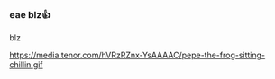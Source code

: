 ### eae blz👍

<!--
**thayllonemanuel/thayllonemanuel** is a ✨ _special_ ✨ repository because its `README.md` (this file) appears on your GitHub profile.

Here are some ideas to get you started:

- 🔭 I’m currently working on ...
- 🌱 I’m currently learning ...
- 👯 I’m looking to collaborate on ...
- 🤔 I’m looking for help with ...
- 💬 Ask me about ...
- 📫 How to reach me: ...
- 😄 Pronouns: ...
- ⚡ Fun fact: ...
-->blz
https://media.tenor.com/hVRzRZnx-YsAAAAC/pepe-the-frog-sitting-chillin.gif
